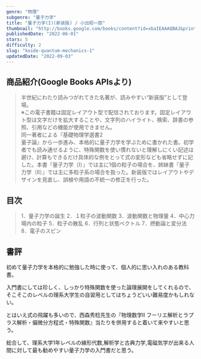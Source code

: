 ```yaml
---
genre: "物理"
subgenre: "量子力学"
title: "量子力学(I)(新装版) / 小出昭一郎"
thumbnail: "http://books.google.com/books/content?id=xbaIEAAAQBAJ&printsec=frontcover&img=1&zoom=1&edge=curl&source=gbs_api"
publishedDate: "2022-06-01"
stars: 5
difficulty: 2
slug: "koide-quantum-mechanics-1"
updatedDate: "2022-09-03"
---
```


## 商品紹介(Google Books APIsより)

> 半世紀にわたり読みつがれてきた名著が、読みやすい“新装版”として登場。  
> ※この電子書籍は固定レイアウト型で配信されております。固定レイアウト型は文字だけを拡大することや、文字列のハイライト、検索、辞書の参照、引用などの機能が使用できません。  
> 同一著者による『基礎物理学選書2  
> 量子論』から一歩進み、本格的に量子力学を学ぶために書かれた書。初学者でも読み通せるように、特殊関数を使い慣れないと理解しにくい記述は避け、計算もできるだけ具体的な例をとって式の変形なども省略せずに記した。本書『量子力学（I）』では主に1個の粒子の場合を、姉妹書『量子力学（II）』では主に多粒子系の場合を扱った。新装版ではレイアウトやデザインを見直し、誤植や用語の不統一の修正を行った。

## 目次

> 1．量子力学の誕生
> 2．１粒子の波動関数
> 3．波動関数と物理量
> 4．中心力場内の粒子
> 5．粒子の散乱
> 6．行列と状態ベクトル
> 7．摂動論と変分法
> 8．電子のスピン

## 書評

初めて量子力学を本格的に勉強した時に使って、個人的に思い入れのある教科書。

入門書にしては珍しく、しっかり特殊関数を使った論理展開をしてくれるので、そこそこのレベルの理系大学生の自習用としてはちょうどいい難易度かもしれない。

とはいえ式の飛躍も多いので、西森秀稔先生の『物理数学II フーリエ解析とラプラス解析・偏微分方程式・特殊関数』当たりを併用すると着いて来やすいと思う。

総合して、理系大学1年レベルの線形代数,解析学と古典力学,電磁気学が出来る人間に対して最も勧めやすい量子力学の入門書だと思う。
